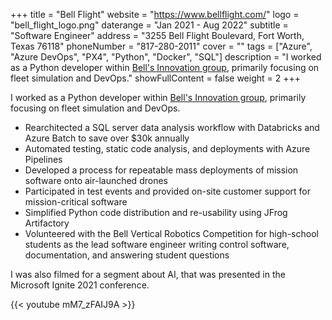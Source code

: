 +++
title = "Bell Flight"
website = "https://www.bellflight.com/"
logo = "bell_flight_logo.png"
daterange = "Jan 2021 - Aug 2022"
subtitle = "Software Engineer"
address = "3255 Bell Flight Boulevard, Fort Worth, Texas 76118"
phoneNumber = "817-280-2011"
cover = ""
tags = ["Azure", "Azure DevOps", "PX4", "Python", "Docker", "SQL"]
description = "I worked as a Python developer within [Bell's Innovation group](https://www.bellflight.com/experience/innovation), primarily focusing on fleet simulation and DevOps."
showFullContent = false
weight = 2
+++

I worked as a Python developer within [Bell's Innovation group](https://www.bellflight.com/experience/innovation), primarily focusing on fleet simulation and DevOps.

- Rearchitected a SQL server data analysis workflow with Databricks and Azure Batch to save over $30k annually
- Automated testing, static code analysis, and deployments with Azure Pipelines
- Developed a process for repeatable mass deployments of mission software onto air-launched drones
- Participated in test events and provided on-site customer support for mission-critical software
- Simplified Python code distribution and re-usability using JFrog Artifactory
- Volunteered with the Bell Vertical Robotics Competition for high-school students as the lead software engineer writing control software, documentation, and answering student questions

I was also filmed for a segment about AI, that was presented in the Microsoft Ignite
2021 conference.

{{< youtube mM7_zFAIJ9A >}}

